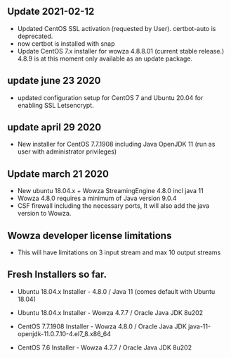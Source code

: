 ## Update 2021-02-12
- Updated CentOS SSL activation (requested by User). certbot-auto is deprecated.
- now certbot is installed with snap
- Update CentOS 7.x installer for wowza 4.8.8.01 (current stable release.) 4.8.9 is at this moment only available as an update package.


## update june 23 2020
- updated configuration setup for CentOS 7 and Ubuntu 20.04 for enabling SSL Letsencrypt.

## update april 29 2020
- New installer for CentOS 7.7.1908 including Java OpenJDK 11 (run as user with administrator privileges)


## Update march 21 2020
- New ubuntu 18.04.x + Wowza StreamingEngine 4.8.0 incl java 11
- Wowza 4.8.0 requires a minimum of Java version 9.0.4
- CSF firewall including the necessary ports, It will also add the java version to Wowza.

## Wowza developer license limitations
- This will have limitations on 3 input stream and max 10 output streams


## Fresh Installers so far.
* Ubuntu 18.04.x Installer - 4.8.0          / Java 11 (comes default with Ubuntu 18.04)
* Ubuntu 18.04.x Installer - Wowza 4.7.7    / Oracle Java JDK 8u202

* CentOS 7.7.1908 Installer - Wowza 4.8.0   / Oracle Java JDK java-11-openjdk-11.0.7.10-4.el7_8.x86_64
* CentOS 7.6 Installer - Wowza 4.7.7        / Oracle Java JDK 8u202
